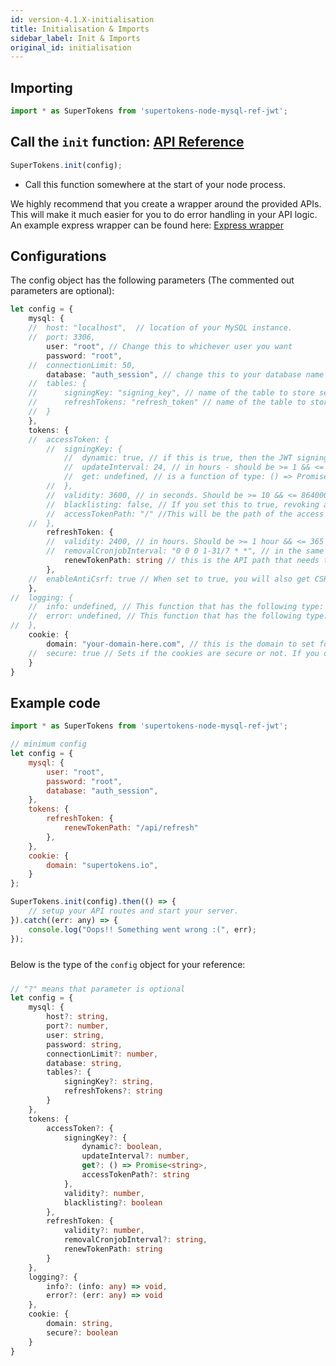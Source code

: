 ```yaml
---
id: version-4.1.X-initialisation
title: Initialisation & Imports
sidebar_label: Init & Imports
original_id: initialisation
---
```


## Importing
```js
import * as SuperTokens from 'supertokens-node-mysql-ref-jwt';
```

## Call the ```init``` function: [API Reference](../api-reference#initconfig)
```js
SuperTokens.init(config);
```
- Call this function somewhere at the start of your node process.

<div class="specialNote">
We highly recommend that you create a wrapper around the provided APIs. This will make it much easier for you to do error handling in your API logic. An example express wrapper can be found here: <a href="https://github.com/supertokens/supertokens-node-mysql-ref-jwt/blob/master/lib/ts/express.ts">Express wrapper</a>
</div>

## Configurations
The config object has the following parameters (<span class="highlighted-text">The commented out parameters are optional</span>):
```ts
let config = {
    mysql: {
    //  host: "localhost",  // location of your MySQL instance.
    //  port: 3306,
        user: "root", // Change this to whichever user you want
        password: "root",
    //  connectionLimit: 50,
        database: "auth_session", // change this to your database name
    //  tables: {
    //      signingKey: "signing_key", // name of the table to store secrets.
    //      refreshTokens: "refresh_token" // name of the table to store session information.
    //  }
    },
    tokens: {
    //  accessToken: {
        //  signingKey: {
            //  dynamic: true, // if this is true, then the JWT signing key will change automatically every updateInterval hours.
            //  updateInterval: 24, // in hours - should be >= 1 && <= 720. Determines how often to change the signing key. If dynamic is false, then this does not matter. 
            //  get: undefined, // is a function of type: () => Promise<string> - If you want to give your own JWT signing key, please give a function here. If this is given, then the dynamic boolean will be ignored as key management will be up to you. This function will be called every time we generate or verify any JWT, so please make sure it is efficient.
        //  },
        //  validity: 3600, // in seconds. Should be >= 10 && <= 86400000 seconds. This determines the lifetime of an access token.
        //  blacklisting: false, // If you set this to true, revoking a session will cause immediate logout of the user using that session, regardless of access token's lifetime.
        //  accessTokenPath: "/" //This will be the path of the access token cookie.
    //  },
        refreshToken: {
        //  validity: 2400, // in hours. Should be >= 1 hour && <= 365 * 24 hours. This determines how long a refresh token is alive for.
        //  removalCronjobInterval: "0 0 0 1-31/7 * *", // in the same style as of crontab, but with an extra seconds field as well. Defines how often the cronjob that removes expired sessions from your db should run.
            renewTokenPath: string // this is the API path that needs to be called for refreshing a session. This needs to be a POST API. An example value is "/api/refreshtoken". This will also be the path of the refresh token cookie.
        },
    //  enableAntiCsrf: true // When set to true, you will also get CSRF attack protection. 
    },
//  logging: {
    //  info: undefined, // This function that has the following type: (info: any) => void. If provided, this will be called for info logging purposes
    //  error: undefined, // This function that has the following type: (err: any) => void. If provided, will be called for error logging purposes
//  },
    cookie: {
        domain: "your-domain-here.com", // this is the domain to set for all the cookies. If using a website, please make sure this domain is the common part of your website domain and your API domain. Do not set any port here and do not put http:// or https://
    //  secure: true // Sets if the cookies are secure or not. If you do not have https, make this false.
    }
}
```

<div class="divider"></div>

## Example code
```js
import * as SuperTokens from 'supertokens-node-mysql-ref-jwt';

// minimum config
let config = {
    mysql: {
        user: "root",
        password: "root",
        database: "auth_session",
    },
    tokens: {
        refreshToken: {
            renewTokenPath: "/api/refresh"
        },
    },
    cookie: {
        domain: "supertokens.io",
    }
};

SuperTokens.init(config).then(() => {
    // setup your API routes and start your server.
}).catch((err: any) => {
    console.log("Oops!! Something went wrong :(", err);
});
```

<div style="height: 10px"></div>
<div class="additionalInformation" time="1" text="See configuration type">
Below is the type of the <code>config</code> object for your reference:
<div style="height: 10px"></div>

```ts
// "?" means that parameter is optional
let config = {
    mysql: {
        host?: string,
        port?: number,
        user: string,
        password: string,
        connectionLimit?: number,
        database: string,
        tables?: {
            signingKey?: string,
            refreshTokens?: string
        }
    },
    tokens: {
        accessToken?: {
            signingKey?: {
                dynamic?: boolean,
                updateInterval?: number,
                get?: () => Promise<string>,
                accessTokenPath?: string
            },
            validity?: number,
            blacklisting?: boolean
        },
        refreshToken: {
            validity?: number,
            removalCronjobInterval?: string,
            renewTokenPath: string
        }
    },
    logging?: {
        info?: (info: any) => void,
        error?: (err: any) => void
    },
    cookie: {
        domain: string,
        secure?: boolean
    }
}
```

</div>